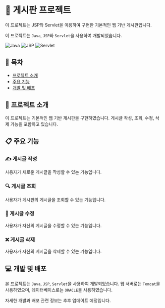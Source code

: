 # 📝 게시판 프로젝트

이 프로젝트는 JSP와 Servlet을 이용하여 구현한 기본적인 웹 기반 게시판입니다. 

이 프로젝트는 `Java`, `JSP`와 `Servlet`을 사용하여 개발되었습니다.

![Java](https://img.shields.io/badge/Java-ED8B00?style=flat&logo=java&logoColor=white)
![JSP](https://img.shields.io/badge/JSP-%E2%98%85-blue)
![Servlet](https://img.shields.io/badge/Servlet-%E2%98%85-blue)

## 📖 목차
- [프로젝트 소개](#프로젝트-소개)
- [주요 기능](#주요-기능)
- [개발 및 배포](#개발-및-배포)

## 👀 프로젝트 소개
이 프로젝트는 기본적인 웹 기반 게시판을 구현하였습니다. 게시글 작성, 조회, 수정, 삭제 기능을 포함하고 있습니다.

## 📋 주요 기능

### ✍️ 게시글 작성
사용자가 새로운 게시글을 작성할 수 있는 기능입니다.

### 🔍 게시글 조회
사용자가 게시판의 게시글을 조회할 수 있는 기능입니다.

### 📝 게시글 수정
사용자가 자신의 게시글을 수정할 수 있는 기능입니다.

### ❌ 게시글 삭제
사용자가 자신의 게시글을 삭제할 수 있는 기능입니다.

## 💻 개발 및 배포
본 프로젝트는 `Java`, `JSP`, `Servlet`을 사용하여 개발되었습니다. 웹 서버로는 `Tomcat`을 사용하였으며, 데이터베이스로는 `ORACLE`을 사용하였습니다.

자세한 개발과 배포 관련 정보는 추후 업데이트 예정입니다.
